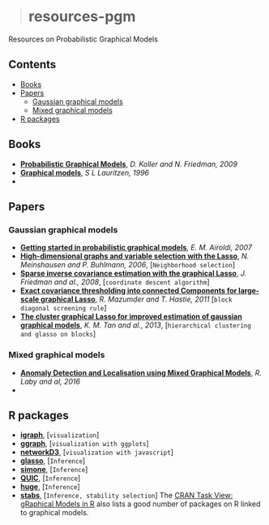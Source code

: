 ># resources-pgm
Resources on Probabilistic Graphical Models

## Contents
  * [Books](#books)
  * [Papers](#papers)
    * [Gaussian graphical models](#gaussian-graphical-models)
    * [Mixed graphical models](#mixed-graphical-models)
  * [R packages](#r-packages)
  
## Books
  - [**Probabilistic Graphical Models**](https://mitpress.mit.edu/books/probabilistic-graphical-models), *D. Koller and N. Friedman, 2009*
  - [**Graphical models**](https://play.google.com/store/books/details?id=mGQWkx4guhAC&rdid=book-mGQWkx4guhAC&rdot=1&source=gbs_atb&pcampaignid=books_booksearch_atb), *S L Lauritzen, 1996*
  - 

## Papers

### Gaussian graphical models
  - [**Getting started in probabilistic graphical models**](https://arxiv.org/abs/math/0608017), *E. M. Airoldi, 2007*
  - [**High-dimensional graphs and variable selection with the Lasso**](https://arxiv.org/abs/math/0608017), *N. Meinshausen and P. Buhlmann, 2006*, [`Neighborhood selection`]
  - [**Sparse inverse covariance estimation with the graphical Lasso**](https://arxiv.org/abs/0708.3517), *J. Friedman and al., 2008*, [`coordinate descent algorithm`]
  - [**Exact covariance thresholding into connected Components for large-scale graphical Lasso**](https://arxiv.org/abs/1108.3829), *R. Mazumder and T. Hastie, 2011* [`block diagonal screening rule`]
  - [**The cluster graphical Lasso for improved estimation of gaussian graphical models**](https://arxiv.org/abs/1307.5339), *K. M. Tan and al., 2013*, [`hierarchical clustering and glasso on blocks`]
  
### Mixed graphical models
  - [**Anomaly Detection and Localisation using Mixed Graphical Models**](https://arxiv.org/abs/1607.05974), *R. Laby and al, 2016*
  - 
  

## R packages
  - [**igraph**](https://cran.r-project.org/package=igraph), [`visualization`]
  - [**ggraph**](https://cran.r-project.org/package=ggraph), [`visualization with ggplots`]
  - [**networkD3**](https://cran.r-project.org/package=ggraph), [`visualization with javascript`]
  - [**glasso**](https://cran.r-project.org/package=glasso), [`Inference`]
  - [**simone**](https://cran.r-project.org/package=simone), [`Inference`]
  - [**QUIC**](https://cran.r-project.org/package=QUIC), [`Inference`]
  - [**huge**](https://cran.r-project.org/package=huge), [`Inference`]
  - [**stabs**](https://cran.r-project.org/package=stabs), [`Inference, stability selection`]
The [CRAN Task View: gRaphical Models in R](https://cran.r-project.org/web/views/gR.html) also lists a good number of packages on R linked to graphical models.